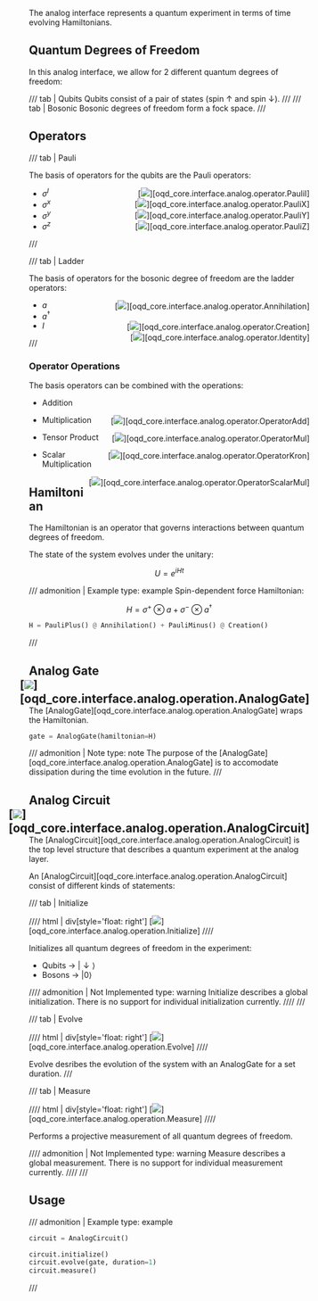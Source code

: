 The analog interface represents a quantum experiment in terms of time evolving Hamiltonians.

## Quantum Degrees of Freedom

In this analog interface, we allow for 2 different quantum degrees of freedom:

/// tab | Qubits
Qubits consist of a pair of states (spin $\uparrow$ and spin $\downarrow$).
///
/// tab | Bosonic
Bosonic degrees of freedom form a fock space.
///

## Operators

/// tab | Pauli

The basis of operators for the qubits are the Pauli operators:

- $\sigma^I$ <div style="float:right;"> [![](https://img.shields.io/badge/Implementation-7C4DFF)][oqd_core.interface.analog.operator.PauliI] </div>
- $\sigma^x$ <div style="float:right;"> [![](https://img.shields.io/badge/Implementation-7C4DFF)][oqd_core.interface.analog.operator.PauliX] </div>
- $\sigma^y$ <div style="float:right;"> [![](https://img.shields.io/badge/Implementation-7C4DFF)][oqd_core.interface.analog.operator.PauliY] </div>
- $\sigma^z$ <div style="float:right;"> [![](https://img.shields.io/badge/Implementation-7C4DFF)][oqd_core.interface.analog.operator.PauliZ] </div>

///

/// tab | Ladder

The basis of operators for the bosonic degree of freedom are the ladder operators:

- $a$ <div style="float:right;"> [![](https://img.shields.io/badge/Implementation-7C4DFF)][oqd_core.interface.analog.operator.Annihilation] </div>
- $a^{\dagger}$ <div style="float:right;"> [![](https://img.shields.io/badge/Implementation-7C4DFF)][oqd_core.interface.analog.operator.Creation] </div>
- $I$ <div style="float:right;"> [![](https://img.shields.io/badge/Implementation-7C4DFF)][oqd_core.interface.analog.operator.Identity] </div>

///

### Operator Operations

The basis operators can be combined with the operations:

- Addition <div style="float:right"> [![](https://img.shields.io/badge/Implementation-7C4DFF)][oqd_core.interface.analog.operator.OperatorAdd] </div>

- Multiplication <div style="float:right"> [![](https://img.shields.io/badge/Implementation-7C4DFF)][oqd_core.interface.analog.operator.OperatorMul] </div>

- Tensor Product <div style="float:right"> [![](https://img.shields.io/badge/Implementation-7C4DFF)][oqd_core.interface.analog.operator.OperatorKron] </div>

- Scalar Multiplication <div style="float:right"> [![](https://img.shields.io/badge/Implementation-7C4DFF)][oqd_core.interface.analog.operator.OperatorScalarMul] </div>

## Hamiltonian

The Hamiltonian is an operator that governs interactions between quantum degrees of freedom.

The state of the system evolves under the unitary:

$$
U = e^{i H t}
$$

<!-- prettier-ignore -->
/// admonition | Example
    type: example
Spin-dependent force Hamiltonian:

$$
H = \sigma^+ \otimes a + \sigma^- \otimes a^{\dagger}
$$

```py
H = PauliPlus() @ Annihilation() + PauliMinus() @ Creation()
```

///

## Analog Gate <div style="float:right;"> [![](https://img.shields.io/badge/Implementation-7C4DFF)][oqd_core.interface.analog.operation.AnalogGate] </div>

The [AnalogGate][oqd_core.interface.analog.operation.AnalogGate] wraps the Hamiltonian.

```py
gate = AnalogGate(hamiltonian=H)
```

<!-- prettier-ignore -->
/// admonition | Note
    type: note
The purpose of the [AnalogGate][oqd_core.interface.analog.operation.AnalogGate] is to accomodate dissipation during the time evolution in the future.
///

## Analog Circuit <div style="float:right;"> [![](https://img.shields.io/badge/Implementation-7C4DFF)][oqd_core.interface.analog.operation.AnalogCircuit] </div>

The [AnalogCircuit][oqd_core.interface.analog.operation.AnalogCircuit] is the top level structure that describes a quantum experiment at the analog layer.

An [AnalogCircuit][oqd_core.interface.analog.operation.AnalogCircuit] consist of different kinds of statements:

/// tab | Initialize

//// html | div[style='float: right']
[![](https://img.shields.io/badge/Implementation-7C4DFF)][oqd_core.interface.analog.operation.Initialize]
////

Initializes all quantum degrees of freedom in the experiment:

- Qubits $\rightarrow$ $| \downarrow \rangle$
- Bosons $\rightarrow$ $| 0 \rangle$

<!-- prettier-ignore -->
//// admonition | Not Implemented
    type: warning
Initialize describes a global initialization. There is no support for individual initialization currently.
////
///

/// tab | Evolve

//// html | div[style='float: right']
[![](https://img.shields.io/badge/Implementation-7C4DFF)][oqd_core.interface.analog.operation.Evolve]
////

Evolve desribes the evolution of the system with an AnalogGate for a set duration.
///

/// tab | Measure

//// html | div[style='float: right']
[![](https://img.shields.io/badge/Implementation-7C4DFF)][oqd_core.interface.analog.operation.Measure]
////

Performs a projective measurement of all quantum degrees of freedom.

<!-- prettier-ignore -->
//// admonition | Not Implemented
    type: warning
Measure describes a global measurement. There is no support for individual measurement currently.
////
///

## Usage

<!-- prettier-ignore -->
/// admonition | Example
    type: example

```py
circuit = AnalogCircuit()

circuit.initialize()
circuit.evolve(gate, duration=1)
circuit.measure()
```

///

